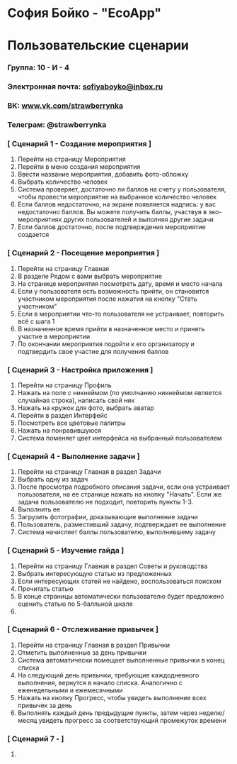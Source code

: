 # София Бойко - "EcoApp"

# Пользовательские сценарии

### Группа: 10 - И - 4
### Электронная почта: sofiyaboyko@inbox.ru
### ВК: www.vk.com/strawberrynka
### Телеграм: @strawberrynka

### [ Сценарий 1 - Создание мероприятия ]
1. Перейти на страницу Мероприятия
2. Перейти в меню создания мероприятия
3. Ввести название мероприятия, добавить фото-обложку
4. Выбрать количество человек
5. Система проверяет, достаточно ли баллов на счету у пользователя, чтобы провести мероприятие на выбранное количество человек
6. Если баллов недостаточно, на экране появляется надпись: у вас недостаточно баллов. Вы можете получить баллы, участвуя в эко-мероприятиях других пользователей и выполняя другие задачи
7. Если баллов достаточно, после подтверждения мероприятие создается

### [ Сценарий 2 - Посещение мероприятия ]
1. Перейти на страницу Главная
2. В разделе Рядом с вами выбрать мероприятие
3. На странице мероприятия посмотреть дату, время и место начала
4. Если у пользователя есть возможность прийти, он становится участником мероприятия после нажатия на кнопку "Стать участником"
5. Если в мероприятии что-то пользователя не устраивает, повторить всё с шага 1
6. В назначенное время прийти в назначенное место и принять участие в мероприятии
7. По окончании мероприятия подойти к его организатору и подтвердить свое участие для получения баллов

### [ Сценарий 3 - Настройка приложения ]
1. Перейти на страницу Профиль
2. Нажать на поле с никнеймом (по умолчанию никнеймом является случайная строка), написать свой ник
3. Нажать на кружок для фото, выбрать аватар
4. Перейти в раздел Интерфейс
5. Посмотреть все цветовые палитры
6. Нажать на понравившуюся
7. Система поменяет цвет интерфейса на выбранный пользователем

### [ Сценарий 4 - Выполнение задачи ]
1. Перейти на страницу Главная в раздел Задачи
2. Выбрать одну из задач
3. После просмотра подробного описания задачи, если она устраивает пользователя, на ее странице нажать на кнопку "Начать". Если же задача пользователю не подходит, повторить пункты 1-3.
4. Выполнить ее
5. Загрузить фотографии, доказывающие выполнение задачи
6. Пользователь, разместивший задачу, подтверждает ее выполнение
7. Система начисляет баллы пользователю, выполнившему задачу

### [ Сценарий 5 - Изучение гайда ]
1. Перейти на страницу Главная в раздел Советы и руководства
2. Выбрать интересующую статью из предложенных
3. Если интересующих статей не найдено, воспользоваться поиском
4. Прочитать статью
5. В конце страницы автоматически пользователю будет предложено оценить статью по 5-балльной шкале
6. 

### [ Сценарий 6 - Отслеживание привычек ]
1. Перейти на страницу Главная в раздел Привычки
2. Отметить выполненные за день привычки
3. Система автоматически помещает выполненные привычки в конец списка
4. На следующий день привычки, требующие каждодневного выполнения, вернутся в начало списка. Аналогично с еженедельными и ежемесячными
6. Нажать на кнопку Прогресс, чтобы увидеть выполнение всех привычек за день
7. Выполнять каждый день предыдущие пункты, затем через неделю/месяц увидеть прогресс за соответствующий промежуток времени

### [ Сценарий 7 -  ]
1. 

